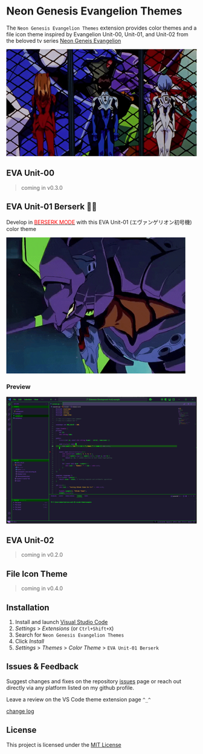 # Neon Genesis Evangelion Themes

The `Neon Genesis Evangelion Themes` extension provides color themes and a file icon theme inspired by Evangelion Unit-00, Unit-01, and Unit-02 from the beloved tv series [Neon Geneis Evangelion](https://en.wikipedia.org/wiki/Neon_Genesis_Evangelion)

![eva-team](images/eva-team.jpg "gang")

## EVA Unit-00
> coming in v0.3.0

## EVA Unit-01 Berserk 💜💚

Develop in [<span style="color:red">BERSERK MODE</span>](https://www.youtube.com/watch?v=-olPXm8oJyw) with this EVA Unit-01 (エヴァンゲリオン初号機) color theme

![berserk](images/berserk01.gif "go berserk")

### Preview

![sample](images/sample.png)

## EVA Unit-02
> coming in v0.2.0

## File Icon Theme
> coming in v0.4.0

## Installation
1. Install and launch [Visual Studio Code](https://code.visualstudio.com/)
2. *Settings* > *Extensions* (or `Ctrl+Shift+X`)
3. Search for `Neon Genesis Evangelion Themes`
4. Click *Install*
5. *Settings* > *Themes* > *Color Theme* > `EVA Unit-01 Berserk`

## Issues & Feedback
 
 Suggest changes and fixes on the repository [issues](https://github.com/engrx0/eva-unit01-berserk-vscode-theme/issues) page or reach out directly via any platform listed on my github profile. 

 Leave a review on the VS Code theme extension page `^_^`

[change log](https://github.com/engrx0/eva-unit01-berserk-vscode-theme/blob/main/CHANGELOG.md)

## License

This project is licensed under the [MIT License](LICENSE)